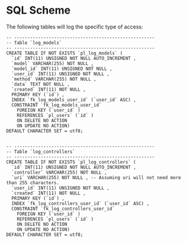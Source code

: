 # SQL Scheme

The following tables will log the specific type of access:

	-- -----------------------------------------------------
	-- Table `log_models`
	-- -----------------------------------------------------
	CREATE TABLE IF NOT EXISTS `pl_log_models` (
	  `id` INT(11) UNSIGNED NOT NULL AUTO_INCREMENT ,
	  `model` VARCHAR(255) NOT NULL ,
	  `model_id` INT(11) UNSIGNED NOT NULL ,
	  `user_id` INT(11) UNSIGNED NOT NULL ,
	  `method` VARCHAR(255) NOT NULL ,
	  `data` TEXT NOT NULL ,
	  `created` INT(11) NOT NULL ,
	  PRIMARY KEY (`id`) ,
	  INDEX `fk_log_models_user_id` (`user_id` ASC) ,
	  CONSTRAINT `fk_log_models_user_id`
	    FOREIGN KEY (`user_id` )
	    REFERENCES `pl_users` (`id` )
	    ON DELETE NO ACTION
	    ON UPDATE NO ACTION)
	DEFAULT CHARACTER SET = utf8;
	
	
	-- -----------------------------------------------------
	-- Table `log_controllers`
	-- -----------------------------------------------------
	CREATE TABLE IF NOT EXISTS `pl_log_controllers` (
	  `id` INT(11) UNSIGNED NOT NULL AUTO_INCREMENT ,
	  `controller` VARCHAR(255) NOT NULL ,
	  `uri` VARCHAR(255) NOT NULL , -- Assuming uri will not need more than 255 characters.
	  `user_id` INT(11) UNSIGNED NOT NULL ,
	  `created` INT(11) NOT NULL ,
	  PRIMARY KEY (`id`) ,
	  INDEX `fk_log_controllers_user_id` (`user_id` ASC) ,
	  CONSTRAINT `fk_log_controllers_user_id`
	    FOREIGN KEY (`user_id` )
	    REFERENCES `pl_users` (`id` )
	    ON DELETE NO ACTION
	    ON UPDATE NO ACTION)
	DEFAULT CHARACTER SET = utf8;
